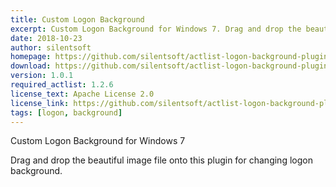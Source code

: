 ```yaml
---
title: Custom Logon Background
excerpt: Custom Logon Background for Windows 7. Drag and drop the beautiful image file onto this plugin for changing logon background.
date: 2018-10-23
author: silentsoft
homepage: https://github.com/silentsoft/actlist-logon-background-plugin
download: https://github.com/silentsoft/actlist-logon-background-plugin/releases/download/v1.0.1/logon-background-1.0.1.jar
version: 1.0.1
required_actlist: 1.2.6
license_text: Apache License 2.0
license_link: https://github.com/silentsoft/actlist-logon-background-plugin/blob/master/LICENSE.txt
tags: [logon, background]
---
```


Custom Logon Background for Windows 7

Drag and drop the beautiful image file onto this plugin for changing logon background.